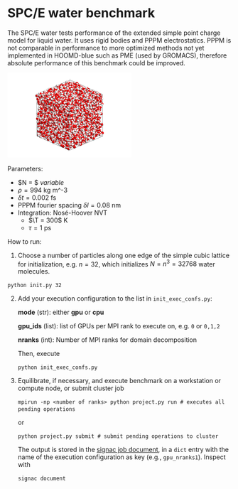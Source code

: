 # SPC/E water benchmark

The SPC/E water tests performance of the extended simple point charge model for liquid water. It uses rigid bodies
and PPPM electrostatics. PPPM is not comparable in performance to more optimized methods not yet implemented
in HOOMD-blue such as PME (used by GROMACS), therefore absolute performance of this benchmark could be improved.

<img src="spce_4096.png" style="width: 280px;"/>

Parameters:

* $N = $ *variable*
* $\rho = 994$ kg m^-3
* $\delta t = 0.002$ fs
* PPPM fourier spacing $\delta l = 0.08$ nm
* Integration: Nos&eacute;-Hoover NVT
    * $\T = 300$ K
    * $\tau=1$ ps

How to run:

1. Choose a number of particles along one edge of the simple cubic lattice for initialization, e.g.
$n=32$, which initializes $N=n^3=32768$ water molecules.

```
python init.py 32
```

2. Add your execution configuration to the list in `init_exec_confs.py`:

    **mode** (str): either **gpu** or **cpu**

    **gpu_ids** (list): list of GPUs per MPI rank to execute on, e.g. `0` or `0,1,2`

    **nranks** (int): Number of MPI ranks for domain decomposition

    Then, execute

    ```
    python init_exec_confs.py
    ```

3. Equilibrate, if necessary, and execute benchmark on a workstation or compute node, or submit cluster job

    ```
    mpirun -np <number of ranks> python project.py run # executes all pending operations
    ```

    or

    ```
    python project.py submit # submit pending operations to cluster
    ```

    The output is stored in the [signac job document](https://docs.signac.io/en/latest/projects.html), in a `dict` entry with
    the name of the execution configuration as key (e.g., `gpu_nranks1`). Inspect with

    ```
    signac document
    ```
